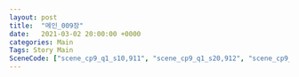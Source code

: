 ```yaml
---
layout: post
title:  "메인_009장"
date:   2021-03-02 20:00:00 +0000
categories: Main
Tags: Story Main
SceneCode: ["scene_cp9_q1_s10,911", "scene_cp9_q1_s20,912", "scene_cp9_q2_s10,921", "scene_cp9_q2_s20,922", "scene_cp9_q3_s10,931", "scene_cp9_q3_s20,932", "scene_cp9_q4_s10,941", "scene_cp9_q4_s20,942", "scene_cp9_q4_s30,943"]
---
```

